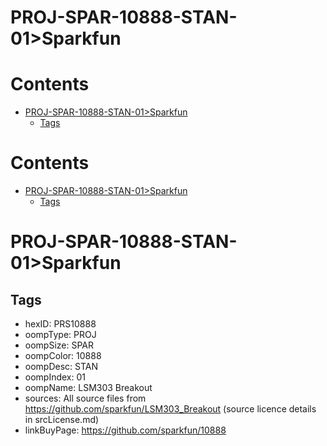 
PROJ-SPAR-10888-STAN-01>Sparkfun
================================

Contents
========

* [PROJ-SPAR-10888-STAN-01>Sparkfun](#proj-spar-10888-stan-01sparkfun)
	* [Tags](#tags)

Contents
========

* [PROJ-SPAR-10888-STAN-01>Sparkfun](#proj-spar-10888-stan-01sparkfun)
	* [Tags](#tags)

# PROJ-SPAR-10888-STAN-01>Sparkfun

## Tags

- hexID: PRS10888
- oompType: PROJ
- oompSize: SPAR
- oompColor: 10888
- oompDesc: STAN
- oompIndex: 01
- oompName: LSM303 Breakout
- sources: All source files from https://github.com/sparkfun/LSM303_Breakout (source licence details in srcLicense.md)
- linkBuyPage: https://github.com/sparkfun/10888
